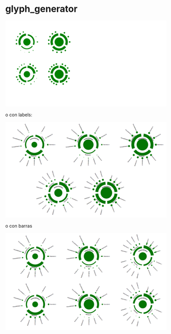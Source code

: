 # glyph_generator
[<img src="test2.svg">]()

o con labels:

[<img src="conlabels.png">]()

o con barras

[<img src="conbarras.png">]()
